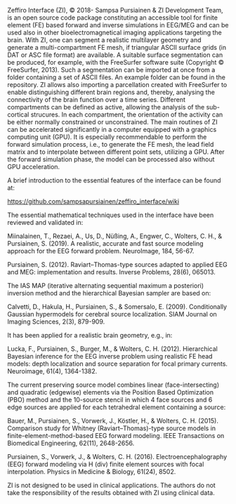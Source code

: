 Zeffiro Interface (ZI), © 2018- Sampsa Pursiainen & ZI Development Team,
is an open source code package constituting an accessible tool for finite
element (FE) based forward and inverse simulations in EEG/MEG and can be
used also in other bioelectromagnetical imaging applications targeting the
brain. With ZI, one can segment a realistic multilayer geometry and
generate a multi-compartment FE mesh, if triangular ASCII surface grids
(in DAT or ASC file format) are available. A suitable surface segmentation
can be produced, for example, with the FreeSurfer software suite
(Copyright © FreeSurfer, 2013). Such a segmentation can be imported at
once from a folder containing a set of ASCII files. An example folder can
be found in the repository.  ZI allows also importing a parcellation
created with FreeSurfer to enable distinguishing different brain regions
and, thereby, analysing the connectivity of the brain function over a time
series. Different compartments can be defined as active, allowing the
analysis of the sub-cortical strucures. In each compartment, the
orientation of the activity can be either normally constrained or
unconstrained. The main routines of ZI can be accelerated significantly in
a computer equipped with a graphics computing unit (GPU). It is especially
recommendable to perform the forward simulation process, i.e., to generate
the FE mesh, the lead field matrix and to interpolate between different
point sets, utilizing a GPU. After the forward simulation phase, the model
can be processed also without GPU acceleration.

A brief introduction to the essential features of the interface can be
found at:

https://github.com/sampsapursiainen/zeffiro_interface/wiki

The essential mathematical techniques used in the interface have been
reviewed and validated in:

Miinalainen, T., Rezaei, A., Us, D., Nüßing, A., Engwer, C., Wolters, C.
H., & Pursiainen, S. (2019). A realistic, accurate and fast source
modeling approach for the EEG forward problem. NeuroImage, 184, 56-67.

Pursiainen, S. (2012). Raviart–Thomas-type sources adapted to applied EEG
and MEG: implementation and results. Inverse Problems, 28(6), 065013.

The IAS MAP (iterative alternating sequential maximum a posteriori)
inversion method and the hierarchical Bayesian sampler are based on:

Calvetti, D., Hakula, H., Pursiainen, S., & Somersalo, E. (2009).
Conditionally Gaussian hypermodels for cerebral source localization. SIAM
Journal on Imaging Sciences, 2(3), 879-909.

It has been applied for a realistic brain geometry, e.g., in:

Lucka, F., Pursiainen, S., Burger, M., & Wolters, C. H. (2012).
Hierarchical Bayesian inference for the EEG inverse problem using
realistic FE head models: depth localization and source separation for
focal primary currents. Neuroimage, 61(4), 1364-1382.

The current preserving source model combines linear (face-intersecting)
and quadratic (edgewise) elements via the Position Based Optimization
(PBO) method and the 10-source stencil in which 4 face sources and 6 edge
sources are applied for each tetrahedral element containing a source:

Bauer, M., Pursiainen, S., Vorwerk, J., Köstler, H., & Wolters, C. H.
(2015). Comparison study for Whitney (Raviart–Thomas)-type source models
in finite-element-method-based EEG forward modeling. IEEE Transactions on
Biomedical Engineering, 62(11), 2648-2656.

Pursiainen, S., Vorwerk, J., & Wolters, C. H. (2016).
Electroencephalography (EEG) forward modeling via H (div) finite element
sources with focal interpolation. Physics in Medicine & Biology, 61(24),
8502.

ZI is not designed to be used in clinical applications. The authors do 
not take the responsibility of the results obtained with ZI using 
clinical data.

